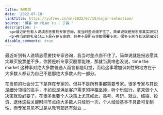 ```yaml
---
title: 报志愿
date: '2022-07-18'
linkTitle: https://yufree.cn/cn/2022/07/18/major-selection/
source: '博客 on Miao Yu | 于淼 '
description: |-
  <p>最近听到有人说填志愿要找专家咨询，我当时差点绷不住了。简单说就是报志愿其实跟买股票差不多，你要是听专家买股票能赚，那就当我啥也没说，time the market 这种事对绝大多数普通人而言都是幻觉，而给这事增加讽刺性的地方在于大多数人都认为自己不是那绝大多数人的一部分。</p>
  <p>在当前的社会分工下是存在专家的，但并不是所有事都需要专家。很多专家与其说是细分领域的高手，不如说是满足客户需求的神棍巫师，听个乐就行，拿来做个人决策就没必要了。在很多重要个人决策上尤其如此，高考、考研、就业、结婚、投资、退休这些关键时间节点绝大多数人只经历一次，个人经验基本不具备可复制性，而专家意见不过是从教育部还有就业 ...
disable_comments: true
---
```

<p>最近听到有人说填志愿要找专家咨询，我当时差点绷不住了。简单说就是报志愿其实跟买股票差不多，你要是听专家买股票能赚，那就当我啥也没说，time the market 这种事对绝大多数普通人而言都是幻觉，而给这事增加讽刺性的地方在于大多数人都认为自己不是那绝大多数人的一部分。</p>
<p>在当前的社会分工下是存在专家的，但并不是所有事都需要专家。很多专家与其说是细分领域的高手，不如说是满足客户需求的神棍巫师，听个乐就行，拿来做个人决策就没必要了。在很多重要个人决策上尤其如此，高考、考研、就业、结婚、投资、退休这些关键时间节点绝大多数人只经历一次，个人经验基本不具备可复制性，而专家意见不过是从教育部还有就业 ...